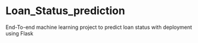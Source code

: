 # Loan_Status_prediction
End-To-end machine learning project to predict loan status with deployment using Flask

